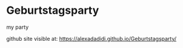 # Geburtstagsparty
my party


github site visible at: https://alexadadidi.github.io/Geburtstagsparty/

